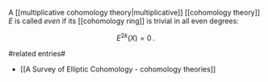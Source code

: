 A [[multiplicative cohomology theory|multiplicative]] [[cohomology theory]] $E$ is called _even_ if its [[cohomology ring]] is trivial in all even degrees:

$$
  E^{2k}(X) = 0
  \,.
$$

#related entries#

* [[A Survey of Elliptic Cohomology - cohomology theories]]